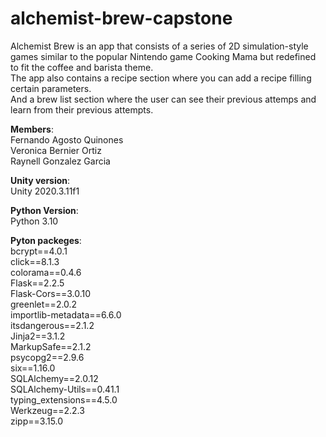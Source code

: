 # alchemist-brew-capstone
Alchemist Brew is an app that consists of a series of 2D simulation-style games similar to the popular Nintendo game Cooking Mama 
but redefined to fit the coffee and barista theme.  
The app also contains a recipe section where you can add a recipe filling certain parameters.  
And a brew list section where the user can see their previous attemps and learn from their previous attempts.  

**Members**:  
          Fernando Agosto Quinones  
          Veronica Bernier Ortiz  
          Raynell Gonzalez Garcia  
          
**Unity version**:  
          Unity 2020.3.11f1  
          
**Python Version**:  
          Python 3.10  
          
**Pyton packeges**:  
          bcrypt==4.0.1  
          click==8.1.3  
          colorama==0.4.6  
          Flask==2.2.5  
          Flask-Cors==3.0.10  
          greenlet==2.0.2  
          importlib-metadata==6.6.0  
          itsdangerous==2.1.2  
          Jinja2==3.1.2  
          MarkupSafe==2.1.2  
          psycopg2==2.9.6  
          six==1.16.0  
          SQLAlchemy==2.0.12  
          SQLAlchemy-Utils==0.41.1  
          typing_extensions==4.5.0  
          Werkzeug==2.2.3  
          zipp==3.15.0  
